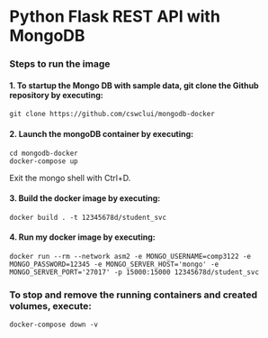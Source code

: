 # Python Flask REST API with MongoDB

### Steps to run the image
#### 1. To startup the Mongo DB with sample data, git clone the Github repository by executing:
```
git clone https://github.com/cswclui/mongodb-docker
```

#### 2. Launch the mongoDB container by executing:
```
cd mongodb-docker
docker-compose up
```
Exit the mongo shell with Ctrl+D.

#### 3. Build the docker image by executing:
```
docker build . -t 12345678d/student_svc
```

#### 4. Run my docker image by executing:
```
docker run --rm --network asm2 -e MONGO_USERNAME=comp3122 -e MONGO_PASSWORD=12345 -e MONGO_SERVER_HOST='mongo' -e MONGO_SERVER_PORT='27017' -p 15000:15000 12345678d/student_svc
```
### To stop and remove the running containers and created volumes, execute:
```
docker-compose down -v
```
